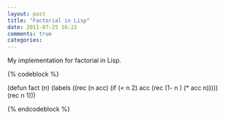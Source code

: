 ```yaml
---
layout: post
title: "Factorial in Lisp"
date: 2011-07-25 16:22
comments: true
categories: 
---
```


My implementation for factorial in Lisp.

{% codeblock %}

(defun fact (n)
       (labels ((rec (n acc)
           (if (< n 2)
           acc
           (rec (1- n ) (* acc n)))))
         (rec n 1)))


{% endcodeblock %}


